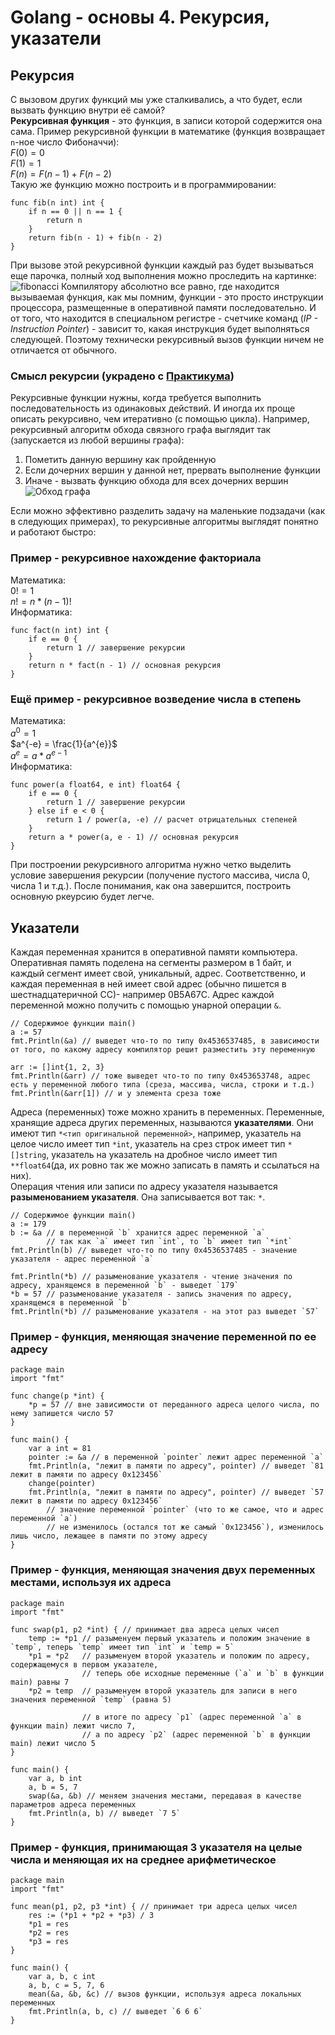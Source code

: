 # Golang - основы 4. Рекурсия, указатели
## Рекурсия
С вызовом других функций мы уже сталкивались, а что будет, если вызвать функцию внутри её самой?<br>
**Рекурсивная функция** - это функция, в записи которой содержится она сама.
Пример рекурсивной функции в математике (функция возвращает `n`-ное число Фибоначчи):<br>
$F(0) = 0$<br>
$F(1) = 1$<br>
$F(n) = F(n - 1) + F(n - 2)$<br>
Такую же функцию можно построить и в программировании:
```golang
func fib(n int) int {
    if n == 0 || n == 1 {
        return n
    }
    return fib(n - 1) + fib(n - 2)
}
```
При вызове этой рекурсивной функции каждый раз будет вызываться еще парочка, полный ход выполнения можно проследить на картинке:
![fibonacci](https://github.com/papashik/elena/assets/96551531/d5985c71-98ef-4ee6-8faf-e782d6ea9acb)
Компилятору абсолютно все равно, где находится вызываемая функция, 
как мы помним, функции - это просто инструкции процессора, размещенные в оперативной памяти последовательно.
И от того, что находится в специальном регистре - счетчике команд (_IP - Instruction Pointer_) - зависит то,
какая инструкция будет выполняться следующей. Поэтому технически рекурсивный вызов функции ничем не отличается от обычного.
### Смысл рекурсии (украдено с [Практикума](https://practicum.yandex.ru/blog/rekursiya-v-programmirovanii/))
Рекурсивные функции нужны, когда требуется выполнить последовательность из одинаковых действий.
И иногда их проще описать рекурсивно, чем итеративно (с помощью цикла). 
Например, рекурсивный алгоритм обхода связного графа выглядит так (запускается из любой вершины графа):<br>
1. Пометить данную вершину как пройденную
2. Если дочерних вершин у данной нет, прервать выполнение функции
3. Иначе - вызвать функцию обхода для всех дочерних вершин
![Обход графа](https://prog-cpp.ru/wp-content/uploads/width.gif)

Если можно эффективно разделить задачу на маленькие подзадачи (как в следующих примерах),
то рекурсивные алгоритмы выглядят понятно и работают быстро:
### Пример - рекурсивное нахождение факториала
Математика:<br>
$0! = 1$ <br>
$n! = n * (n - 1)!$<br>
Информатика:
```golang
func fact(n int) int {
    if e == 0 {
        return 1 // завершение рекурсии
    }
    return n * fact(n - 1) // основная рекурсия
}
```
### Ещё пример - рекурсивное возведение числа в степень
Математика:<br>
$a^0 = 1$<br>
$a^{-e} = \frac{1}{a^{e}}$<br>
$a^e = a * a^{e-1}$<br>
Информатика:
```golang
func power(a float64, e int) float64 {
    if e == 0 {
        return 1 // завершение рекурсии
    } else if e < 0 {
        return 1 / power(a, -e) // расчет отрицательных степеней
    }
    return a * power(a, e - 1) // основная рекурсия
}
```
При построении рекурсивного алгоритма нужно четко выделить условие завершения рекурсии (получение пустого массива, числа 0, числа 1 и т.д.). После понимания, как она завершится, построить основную ркеурсию будет легче.
## Указатели
Каждая переменная хранится в оперативной памяти компьютера. Оперативная память поделена на сегменты размером в 1 байт, и каждый сегмент имеет свой, уникальный, адрес. Соответственно, и каждая переменная в ней имеет свой адрес (обычно пишется в шестнадцатеричной СС)- например 0B5A67C. Адрес каждой переменной можно получить с помощью унарной операции `&`.
```golang
// Содержимое функции main()
a := 57
fmt.Println(&a) // выведет что-то по типу 0x4536537485, в зависимости от того, по какому адресу компилятор решит разместить эту переменную

arr := []int{1, 2, 3}
fmt.Println(&arr) // тоже выведет что-то по типу 0x453653748, адрес есть у переменной любого типа (среза, массива, числа, строки и т.д.)
fmt.Println(&arr[1]) // и у элемента среза тоже
```
Адреса (переменных) тоже можно хранить в переменных.
Переменные, хранящие адреса других переменных, называются **указателями**. Они имеют тип `*<тип оригинальной переменной>`, например, указатель на целое число имеет тип `*int`, указатель на срез строк имеет тип `*[]string`, указатель на указатель на дробное число имеет тип `**float64`(да, их ровно так же можно записать в память и ссылаться на них).<br>
Операция чтения или записи по адресу указателя называется **разыменованием указателя**. Она записывается вот так: `*`.
```golang
// Содержимое функции main()
a := 179
b := &a // в переменной `b` хранится адрес переменной `a`
        // так как `a` имеет тип `int`, то `b` имеет тип `*int`
fmt.Println(b) // выведет что-то по типу 0x4536537485 - значение указателя - адрес переменной `a`

fmt.Println(*b) // разыменование указателя - чтение значения по адресу, хранящемся в переменной `b` - выведет `179`
*b = 57 // разыменование указателя - запись значения по адресу, хранящемся в переменной `b`
fmt.Println(*b) // разыменование указателя - на этот раз выведет `57`
```
### Пример - функция, меняющая значение переменной по ее адресу
```golang
package main
import "fmt"

func change(p *int) {
    *p = 57 // вне зависимости от переданного адреса целого числа, по нему запишется число 57
}

func main() {
    var a int = 81
    pointer := &a // в переменной `pointer` лежит адрес переменной `a`
    fmt.Println(a, "лежит в памяти по адресу", pointer) // выведет `81 лежит в памяти по адресу 0x123456`
    change(pointer)
    fmt.Println(a, "лежит в памяти по адресу", pointer) // выведет `57 лежит в памяти по адресу 0x123456`
        // значение переменной `pointer` (что то же самое, что и адрес переменной `a`)
        // не изменилось (остался тот же самый `0x123456`), изменилось лишь число, лежащее в памяти по этому адресу
}
```
### Пример - функция, меняющая значения двух переменных местами, используя их адреса
```golang
package main
import "fmt"

func swap(p1, p2 *int) { // принимает два адреса целых чисел
    temp := *p1 // разыменуем первый указатель и положим значение в `temp`, теперь `temp` имеет тип `int` и `temp = 5`
    *p1 = *p2 	// разыменуем второй указатель и положим по адресу, содержащемуся в первом указателе,
                // теперь обе исходные переменные (`a` и `b` в функции main) равны 7
    *p2 = temp  // разыменуем второй указатель для записи в него значения переменной `temp` (равна 5)

                // в итоге по адресу `p1` (адрес переменной `a` в функции main) лежит число 7,
                // а по адресу `p2` (адрес переменной `b` в функции main) лежит число 5
}

func main() {
    var a, b int
    a, b = 5, 7
    swap(&a, &b) // меняем значения местами, передавая в качестве параметров адреса переменных
    fmt.Println(a, b) // выведет `7 5`
}
``` 
### Пример - функция, принимающая 3 указателя на целые числа и меняющая их на среднее арифметическое
```golang
package main
import "fmt"

func mean(p1, p2, p3 *int) { // принимает три адреса целых чисел
    res := (*p1 + *p2 + *p3) / 3
    *p1 = res
    *p2 = res
    *p3 = res
}

func main() {
    var a, b, c int
    a, b, c = 5, 7, 6
    mean(&a, &b, &c) // вызов функции, используя адреса локальных переменных
    fmt.Println(a, b, c) // выведет `6 6 6`
}
``` 
